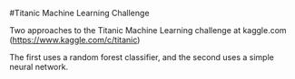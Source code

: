 #Titanic Machine Learning Challenge

Two approaches to the Titanic Machine Learning challenge at kaggle.com
(https://www.kaggle.com/c/titanic)

The first uses a random forest classifier, and the second uses a simple neural network.